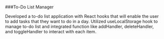 ###To-Do List Manager

Developed a to-do list application with React hooks that will enable the user to add tasks that they want to do in a day. Utilized useLocalStorage hook to manage to-do list and integrated function like addHandler, deleteHandler, and toggleHandler to interact with each item. 
